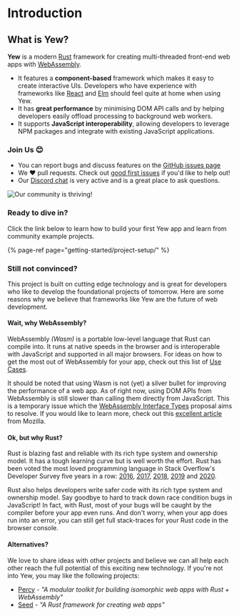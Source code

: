 # Introduction

## What is Yew?

**Yew** is a modern [Rust](https://www.rust-lang.org/) framework for creating multi-threaded 
front-end web apps with [WebAssembly](https://webassembly.org/).

* It features a **component-based** framework which makes it easy to create interactive UIs. 
Developers who have experience with frameworks like [React](https://reactjs.org/) and 
[Elm](https://elm-lang.org/) should feel quite at home when using Yew.
* It has **great performance** by minimising DOM API calls and by helping developers easily offload 
processing to background web workers.
* It supports **JavaScript interoperability**, allowing developers to leverage NPM packages and 
integrate with existing JavaScript applications.

### Join Us 😊

* You can report bugs and discuss features on the 
[GitHub issues page](https://github.com/yewstack/yew/issues)
* We ❤️ pull requests. Check out 
[good first issues](https://github.com/yewstack/yew/issues?q=is%3Aopen+is%3Aissue+label%3A%22good+first+issue%22) 
if you'd like to help out!
* Our [Discord chat](https://discord.gg/VQck8X4) is very active and is a great place to ask 
questions.

![Our community is thriving!](https://img.shields.io/github/stars/yewstack/yew?color=009A5B&label=Github%20stars)

### Ready to dive in?

Click the link below to learn how to build your first Yew app and learn from community example 
projects.

{% page-ref page="getting-started/project-setup/" %}

### **Still not convinced?**

This project is built on cutting edge technology and is great for developers who like to develop the
foundational projects of tomorrow. Here are some reasons why we believe that frameworks like Yew are
the future of web development.

#### **Wait, why WebAssembly?**

WebAssembly _\(Wasm\)_ is a portable low-level language that Rust can compile into. It runs at 
native speeds in the browser and is interoperable with JavaScript and supported in all major 
browsers. For ideas on how to get the most out of WebAssembly for your app, check out this list of 
[Use Cases](https://webassembly.org/docs/use-cases/).

It should be noted that using Wasm is not \(yet\) a silver bullet for improving the performance of 
a web app. As of right now, using DOM APIs from WebAssembly is still slower than calling them 
directly from JavaScript. This is a temporary issue which the [WebAssembly Interface Types](https://github.com/WebAssembly/interface-types/blob/master/proposals/interface-types/Explainer.md) proposal aims to 
resolve. If you would like to learn more, check out this 
[excellent article](https://hacks.mozilla.org/2019/08/webassembly-interface-types/) from Mozilla.

#### Ok, but why Rust?

Rust is blazing fast and reliable with its rich type system and ownership model. It has a tough 
learning curve but is well worth the effort. Rust has been voted the most loved programming 
language in Stack Overflow's Developer Survey five years in a row: 
[2016](https://insights.stackoverflow.com/survey/2016#technology-most-loved-dreaded-and-wanted),
[2017](https://insights.stackoverflow.com/survey/2017#most-loved-dreaded-and-wanted), 
[2018](https://insights.stackoverflow.com/survey/2018#technology-_-most-loved-dreaded-and-wanted-languages),
[2019](https://insights.stackoverflow.com/survey/2019#technology-_-most-loved-dreaded-and-wanted-languages) 
and [2020](https://insights.stackoverflow.com/survey/2020#most-loved-dreaded-and-wanted).

Rust also helps developers write safer code with its rich type system and ownership model. Say 
goodbye to hard to track down race condition bugs in JavaScript! In fact, with Rust, most of your 
bugs will be caught by the compiler before your app even runs. And don't worry, when your app does 
run into an error, you can still get full stack-traces for your Rust code in the browser console.

#### Alternatives?

We love to share ideas with other projects and believe we can all help each other reach the full 
potential of this exciting new technology. If you're not into Yew, you may like the following 
projects:

* [Percy](https://github.com/chinedufn/percy) - _"A modular toolkit for building isomorphic web 
apps with Rust + WebAssembly"_
* [Seed](https://github.com/seed-rs/seed) - _"A Rust framework for creating web apps"_



